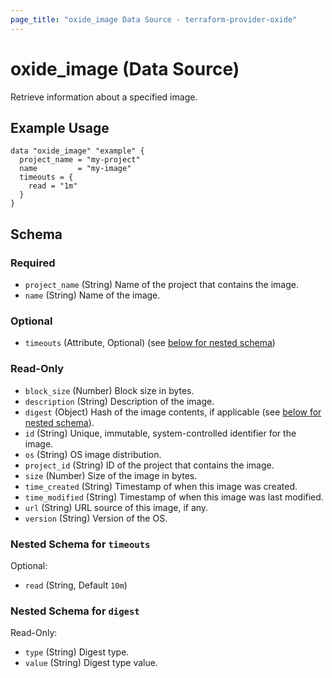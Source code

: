 ```yaml
---
page_title: "oxide_image Data Source - terraform-provider-oxide"
---
```


# oxide_image (Data Source)

Retrieve information about a specified image.

## Example Usage

```hcl
data "oxide_image" "example" {
  project_name = "my-project"
  name         = "my-image"
  timeouts = {
    read = "1m"
  }
}
```

## Schema

### Required

- `project_name` (String) Name of the project that contains the image.
- `name` (String) Name of the image.

### Optional

- `timeouts` (Attribute, Optional) (see [below for nested schema](#nestedatt--timeouts))

### Read-Only

- `block_size` (Number) Block size in bytes.
- `description` (String) Description of the image.
- `digest` (Object) Hash of the image contents, if applicable (see [below for nested schema](#nestedobject--digest)).
- `id` (String) Unique, immutable, system-controlled identifier for the image.
- `os` (String) OS image distribution.
- `project_id` (String) ID of the project that contains the image.
- `size` (Number) Size of the image in bytes.
- `time_created` (String) Timestamp of when this image was created.
- `time_modified` (String) Timestamp of when this image was last modified.
- `url` (String) URL source of this image, if any.
- `version` (String) Version of the OS.

<a id="nestedatt--timeouts"></a>

### Nested Schema for `timeouts`

Optional:

- `read` (String, Default `10m`)

<a id="nestedobject--digest"></a>

### Nested Schema for `digest`

Read-Only:

- `type` (String) Digest type.
- `value` (String) Digest type value.

